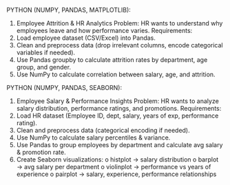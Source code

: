 PYTHON (NUMPY, PANDAS, MATPLOTLIB):
1. Employee Attrition & HR Analytics
 Problem: HR wants to understand why employees leave and how performance varies.
 Requirements:
1.	Load employee dataset (CSV/Excel) into Pandas.
2.	Clean and preprocess data (drop irrelevant columns, encode categorical variables if needed).
3.	Use Pandas groupby to calculate attrition rates by department, age group, and gender.
4.	Use NumPy to calculate correlation between salary, age, and attrition.

PYTHON (NUMPY, PANDAS, SEABORN): 
1. Employee Salary & Performance Insights
 Problem: HR wants to analyze salary distribution, performance ratings, and promotions.
 Requirements:
1.	Load HR dataset (Employee ID, dept, salary, years of exp, performance rating).
2.	Clean and preprocess data (categorical encoding if needed).
3.	Use NumPy to calculate salary percentiles & variance.
4.	Use Pandas to group employees by department and calculate avg salary & promotion rate.
5.	Create Seaborn visualizations:
o	histplot → salary distribution
o	barplot → avg salary per department
o	violinplot → performance vs years of experience
o	pairplot → salary, experience, performance relationships
